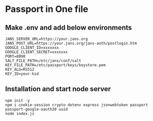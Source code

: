# Passport in One file

##  Make .env and add below environments

```
JANS_SERVER_URL=https://your.jans.org
JANS_POST_URL=https://your.jans.org/jans-auth/postlogin.htm
GOOGLE_CLIENT_ID=xxxxxxx
GOOGLE_CLIENT_SECRET=xxxxxxx
PORT=8090
SALT_FILE_PATH=/etc/jans/conf/salt
KEY_FILE_PATH=/etc/passport/keys/keystore.pem
KEY_ALG=RS512
KEY_ID=your-kid
```

## Installation and start node server

```
npm init -y
npm i cookie-session crypto dotenv express jsonwebtoken passport passport-google-oauth20 uuid
node index.js
```